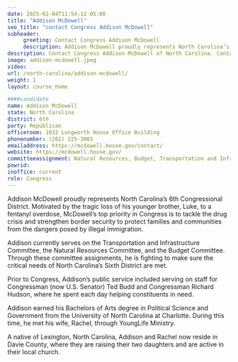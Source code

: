 ```yaml
---
date: 2025-02-04T11:54:12-05:00
title: "Addison McDowell"
seo_title: "contact Congress Addison McDowell"
subheader:
     greeting: Contact Congress Addison McDowell
     description: Addison McDowell proudly represents North Carolina’s 6th Congressional District. Motivated by the tragic loss of his younger brother, Luke, to a fentanyl overdose, McDowell’s top priority in Congress is to tackle the drug crisis and strengthen border security to protect families and communities from the dangers posed by illegal immigration.
description: Contact Congress Addison McDowell of North Carolina. Contact information for Addison McDowell includes email address, phone number, and mailing address.
image: addison-mcdowell.jpeg
video:
url: /north-carolina/addison-mcdowell/
weight: 1
layout: course_home

####candidate
name: Addison McDowell
state: North Carolina
district: 6th
party: Republican
officeroom: 1032 Longworth House Office Building
phonenumber: (202) 225-3065
emailaddress: https://mcdowell.house.gov/contact/
website: https://mcdowell.house.gov/
committeeassignment: Natural Resources, Budget, Transportation and Infrastructure
powrid: 
inoffice: current
role: Congress
---
```

Addison McDowell proudly represents North Carolina’s 6th Congressional District. Motivated by the tragic loss of his younger brother, Luke, to a fentanyl overdose, McDowell’s top priority in Congress is to tackle the drug crisis and strengthen border security to protect families and communities from the dangers posed by illegal immigration.

Addison currently serves on the Transportation and Infrastructure Committee, the Natural Resources Committee, and the Budget Committee. Through these committee assignments, he is fighting to make sure the critical needs of North Carolina’s Sixth District are met.

Prior to Congress, Addison’s public service included serving on staff for Congressman (now U.S. Senator) Ted Budd and Congressman Richard Hudson, where he spent each day helping constituents in need.

Addison earned his Bachelors of Arts degree in Political Science and Government from the University of North Carolina at Charlotte. During this time, he met his wife, Rachel, through YoungLife Ministry.

A native of Lexington, North Carolina, Addison and Rachel now reside in Davie County, where they are raising their two daughters and are active in their local church. 
